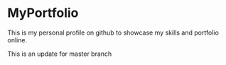 # MyPortfolio
This is my personal profile on github to showcase my skills and portfolio online.

This is an update for master branch
